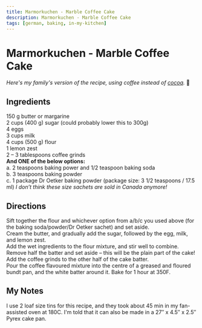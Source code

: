 ```yaml
---
title: Marmorkuchen - Marble Coffee Cake
description: Marmorkuchen - Marble Coffee Cake
tags: [german, baking, in-my-kitchen]
---
```


# Marmorkuchen - Marble Coffee Cake
*Here's my family's version of the recipe, using coffee instead of [cocoa](marmorkuchen-2.md).* 🙂

## Ingredients
150 g butter or margarine  
2 cups (400 g) sugar (could probably lower this to 300g)  
4 eggs  
3 cups milk  
4 cups (500 g) flour  
1 lemon zest  
2 – 3 tablespoons coffee grinds  
**And ONE of the below options:**  
a. 2 teaspoons baking power and 1/2 teaspoon baking soda  
b. 3 teaspoons baking powder  
c. 1 package Dr Oetker baking powder (package size: 3 1/2 teaspoons / 17.5 ml) *I don’t think these size sachets are sold in Canada anymore!*    

## Directions
Sift together the flour and whichever option from a/b/c you used above (for the baking soda/powder/Dr Oetker sachet) and set aside.  
Cream the butter, and gradually add the sugar, followed by the egg, milk, and lemon zest.  
Add the wet ingredients to the flour mixture, and stir well to combine. Remove half the batter and set aside – this will be the plain part of the cake!  
Add the coffee grinds to the other half of the cake batter.  
Pour the coffee flavoured mixture into the centre of a greased and floured bundt pan, and the white batter around it. Bake for 1 hour at 350F.

## My Notes
I use 2 loaf size tins for this recipe, and they took about 45 min in my fan-assisted oven at 180C. I'm told that it can also be made in a 27″ x 4.5″ x 2.5″ Pyrex cake pan.